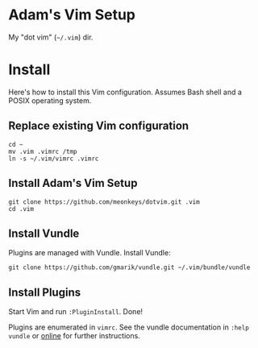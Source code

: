 # Adam's Vim Setup

My "dot vim" (`~/.vim`) dir.

# Install

Here's how to install this Vim configuration. Assumes Bash shell and a POSIX
operating system.

## Replace existing Vim configuration

    cd ~
    mv .vim .vimrc /tmp
    ln -s ~/.vim/vimrc .vimrc

## Install Adam's Vim Setup

    git clone https://github.com/meonkeys/dotvim.git .vim
    cd .vim

## Install Vundle

Plugins are managed with Vundle. Install Vundle:

    git clone https://github.com/gmarik/vundle.git ~/.vim/bundle/vundle

## Install Plugins

Start Vim and run `:PluginInstall`. Done!

Plugins are enumerated in `vimrc`. See the vundle documentation in `:help
vundle` or [online](https://github.com/gmarik/Vundle.vim) for further
instructions.
